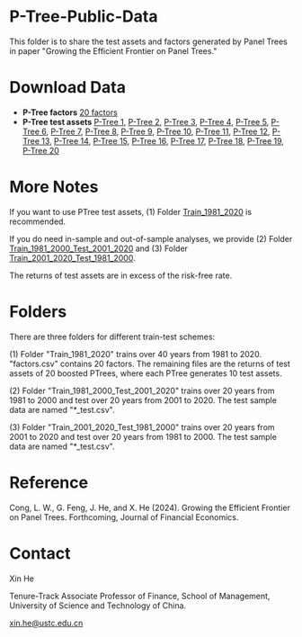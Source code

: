 # P-Tree-Public-Data
This folder is to share the test assets and factors generated by Panel Trees in paper "Growing the Efficient Frontier on Panel Trees."

# Download Data

- **P-Tree factors** [20 factors](Train_1981_2020/factors.csv)
- **P-Tree test assets** [P-Tree 1](Train_1981_2020/test_asset_ptree_1..csv), [P-Tree 2](Train_1981_2020/test_asset_ptree_2..csv), [P-Tree 3](Train_1981_2020/test_asset_ptree_3..csv), [P-Tree 4](Train_1981_2020/test_asset_ptree_4..csv), [P-Tree 5](Train_1981_2020/test_asset_ptree_5..csv), [P-Tree 6](Train_1981_2020/test_asset_ptree_6..csv), [P-Tree 7](Train_1981_2020/test_asset_ptree_7..csv), [P-Tree 8](Train_1981_2020/test_asset_ptree_8..csv), [P-Tree 9](Train_1981_2020/test_asset_ptree_9..csv), [P-Tree 10](Train_1981_2020/test_asset_ptree_10..csv), [P-Tree 11](Train_1981_2020/test_asset_ptree_11..csv), [P-Tree 12](Train_1981_2020/test_asset_ptree_12..csv), [P-Tree 13](Train_1981_2020/test_asset_ptree_13..csv), [P-Tree 14](Train_1981_2020/test_asset_ptree_14..csv), [P-Tree 15](Train_1981_2020/test_asset_ptree_15..csv), [P-Tree 16](Train_1981_2020/test_asset_ptree_16..csv), [P-Tree 17](Train_1981_2020/test_asset_ptree_17..csv), [P-Tree 18](Train_1981_2020/test_asset_ptree_18..csv), [P-Tree 19](Train_1981_2020/test_asset_ptree_19..csv), [P-Tree 20](Train_1981_2020/test_asset_ptree_20.csv)

# More Notes

If you want to use PTree test assets, (1) Folder [Train_1981_2020](Train_1981_2020) is recommended. 

If you do need in-sample and out-of-sample analyses, we provide (2) Folder [Train_1981_2000_Test_2001_2020](Train_1981_2000_Test_2001_2020) and (3) Folder [Train_2001_2020_Test_1981_2000](Train_2001_2020_Test_1981_2000).

The returns of test assets are in excess of the risk-free rate.

# Folders

There are three folders for different train-test schemes:

(1) Folder "Train_1981_2020" trains over 40 years from 1981 to 2020. "factors.csv" contains 20 factors. The remaining files are the returns of test assets of 20 boosted PTrees, where each PTree generates 10 test assets.

(2) Folder "Train_1981_2000_Test_2001_2020" trains over 20 years from 1981 to 2000 and test over 20 years from 2001 to 2020. The test sample data are named "*_test.csv".

(3) Folder "Train_2001_2020_Test_1981_2000" trains over 20 years from 2001 to 2020 and test over 20 years from 1981 to 2000. The test sample data are named "*_test.csv".

# Reference

Cong, L. W., G. Feng, J. He, and X. He (2024). Growing the Efficient Frontier on Panel Trees. Forthcoming, Journal of Financial Economics.

# Contact 

Xin He

Tenure-Track Associate Professor of Finance,
School of Management, University of Science and Technology of China.

<xin.he@ustc.edu.cn>

